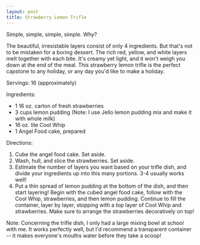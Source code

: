 ```yaml
---
layout: post
title: Strawberry Lemon Trifle
---
```


Simple, simple, simple, simple. Why? 

The beautiful, irresistable layers consist of only 4 ingredients. But that's not to be mistaken for a boring dessert. The rich red, yellow, and white layers melt together with each bite. It's creamy yet light, and it won't weigh you down at the end of the meal. This strawberry lemon trifle is the perfect capstone to any holiday, or any day you'd like to make a holiday.

Servings: 16 (approximately)

Ingredients:
* 1 16 oz. carton of fresh strawberries
* 3 cups lemon pudding (Note: I use Jello lemon pudding mix and make it with whole milk)
* 16 oz. lite Cool Whip
* 1 Angel Food cake, prepared

Directions:
1. Cube the angel food cake. Set aside.
2. Wash, hull, and slice the strawberries. Set aside.
3. Estimate the number of layers you want based on your trifle dish, and divide your ingredients up into this many portions. 3-4 usually works well!
4. Put a thin spread of lemon pudding at the bottom of the dish, and then start layering! Begin with the cubed angel food cake, follow with the Cool Whip, strawberries, and then lemon pudding. Continue to fill the container, layer by layer, stopping with a top layer of Cool Whip and strawberries. Make sure to arrange the strawberries decoratively on top!

Note: Concerning the trifle dish, I only had a large mixing bowl at school with me. It works perfectly well, but I'd recommend a transparent container -- it makes everyone's mouths water before they take a scoop! 

